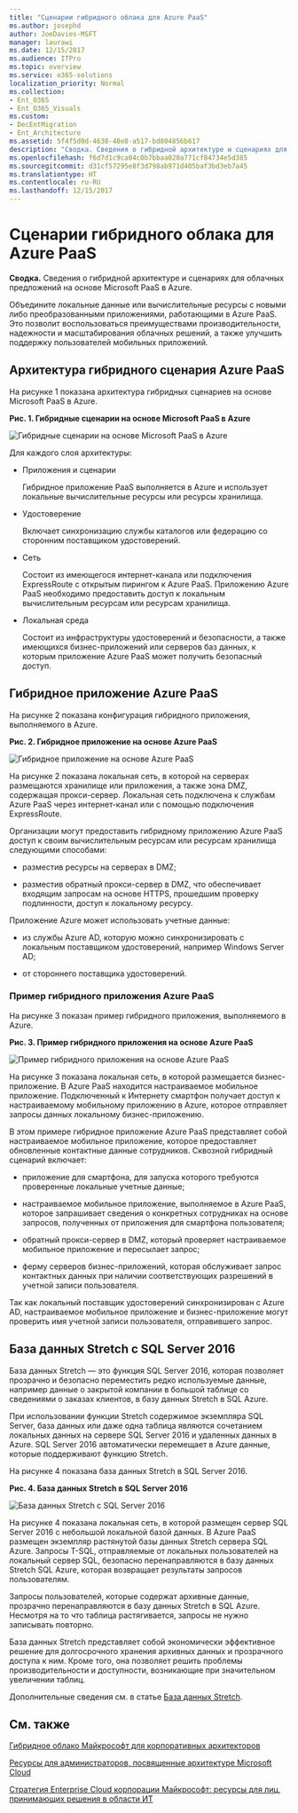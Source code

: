 ```yaml
---
title: "Сценарии гибридного облака для Azure PaaS"
ms.author: josephd
author: JoeDavies-MSFT
manager: laurawi
ms.date: 12/15/2017
ms.audience: ITPro
ms.topic: overview
ms.service: o365-solutions
localization_priority: Normal
ms.collection:
- Ent_O365
- Ent_O365_Visuals
ms.custom:
- DecEntMigration
- Ent_Architecture
ms.assetid: 5f4f5d0d-4638-48e8-a517-bd804856b617
description: "Сводка. Сведения о гибридной архитектуре и сценариях для облачных предложений на основе Microsoft PaaS в Azure."
ms.openlocfilehash: f6d7d1c9ca04c0b7bbaa020a771cf84734e5d385
ms.sourcegitcommit: d31cf57295e8f3d798ab971d405baf3bd3eb7a45
ms.translationtype: HT
ms.contentlocale: ru-RU
ms.lasthandoff: 12/15/2017
---
```

# <a name="hybrid-cloud-scenarios-for-azure-paas"></a>Сценарии гибридного облака для Azure PaaS

 **Сводка.** Сведения о гибридной архитектуре и сценариях для облачных предложений на основе Microsoft PaaS в Azure.
  
Объедините локальные данные или вычислительные ресурсы с новыми либо преобразованными приложениями, работающими в Azure PaaS. Это позволит воспользоваться преимуществами производительности, надежности и масштабирования облачных решений, а также улучшить поддержку пользователей мобильных приложений. 
  
## <a name="azure-paas-hybrid-scenario-architecture"></a>Архитектура гибридного сценария Azure PaaS

На рисунке 1 показана архитектура гибридных сценариев на основе Microsoft PaaS в Azure.
  
**Рис. 1. Гибридные сценарии на основе Microsoft PaaS в Azure**

![Гибридные сценарии на основе Microsoft PaaS в Azure](images/Hybrid_Poster/Hybrid_Cloud_Stack_PaaS.png)
  
Для каждого слоя архитектуры:
  
- Приложения и сценарии
    
    Гибридное приложение PaaS выполняется в Azure и использует локальные вычислительные ресурсы или ресурсы хранилища.
    
- Удостоверение
    
    Включает синхронизацию службы каталогов или федерацию со сторонним поставщиком удостоверений.
    
- Сеть
    
    Состоит из имеющегося интернет-канала или подключения ExpressRoute с открытым пирингом к Azure PaaS. Приложению Azure PaaS необходимо предоставить доступ к локальным вычислительным ресурсам или ресурсам хранилища.
    
- Локальная среда
    
    Состоит из инфраструктуры удостоверений и безопасности, а также имеющихся бизнес-приложений или серверов баз данных, к которым приложение Azure PaaS может получить безопасный доступ.
    
## <a name="azure-paas-hybrid-application"></a>Гибридное приложение Azure PaaS

На рисунке 2 показана конфигурация гибридного приложения, выполняемого в Azure.
  
**Рис. 2. Гибридное приложение на основе Azure PaaS**

![Гибридное приложение на основе Azure PaaS](images/Hybrid_Poster/Hybrid_Cloud_Stack_PaaS_Apps.png)
  
На рисунке 2 показана локальная сеть, в которой на серверах размещаются хранилище или приложения, а также зона DMZ, содержащая прокси-сервер. Локальная сеть подключена к службам Azure PaaS через интернет-канал или с помощью подключения ExpressRoute.
  
Организации могут предоставить гибридному приложению Azure PaaS доступ к своим вычислительным ресурсам или ресурсам хранилища следующими способами:
  
- разместив ресурсы на серверах в DMZ;
    
- разместив обратный прокси-сервер в DMZ, что обеспечивает входящим запросам на основе HTTPS, прошедшим проверку подлинности, доступ к локальному ресурсу.
    
Приложение Azure может использовать учетные данные:
  
- из службы Azure AD, которую можно синхронизировать с локальным поставщиком удостоверений, например Windows Server AD; 
    
- от стороннего поставщика удостоверений.
    
### <a name="example-azure-paas-hybrid-application"></a>Пример гибридного приложения Azure PaaS

На рисунке 3 показан пример гибридного приложения, выполняемого в Azure.
  
**Рис. 3. Пример гибридного приложения на основе Azure PaaS**

![Пример гибридного приложения на основе Azure PaaS](images/Hybrid_Poster/Hybrid_Cloud_Stack_PaaS_Apps_Ex.png)
  
На рисунке 3 показана локальная сеть, в которой размещается бизнес-приложение. В Azure PaaS находится настраиваемое мобильное приложение. Подключенный к Интернету смартфон получает доступ к настраиваемому мобильному приложению в Azure, которое отправляет запросы данных локальному бизнес-приложению.
  
В этом примере гибридное приложение Azure PaaS представляет собой настраиваемое мобильное приложение, которое предоставляет обновленные контактные данные сотрудников. Сквозной гибридный сценарий включает:
  
- приложение для смартфона, для запуска которого требуются проверенные локальные учетные данные;
    
- настраиваемое мобильное приложение, выполняемое в Azure PaaS, которое запрашивает сведения о конкретных сотрудниках на основе запросов, полученных от приложения для смартфона пользователя;
    
- обратный прокси-сервер в DMZ, который проверяет настраиваемое мобильное приложение и пересылает запрос;
    
- ферму серверов бизнес-приложений, которая обслуживает запрос контактных данных при наличии соответствующих разрешений в учетной записи пользователя.
    
Так как локальный поставщик удостоверений синхронизирован с Azure AD, настраиваемое мобильное приложение и бизнес-приложение могут проверить имя учетной записи пользователя, отправившего запрос.
  
## <a name="stretch-database-with-sql-server-2016"></a>База данных Stretch с SQL Server 2016

База данных Stretch — это функция SQL Server 2016, которая позволяет прозрачно и безопасно переместить редко используемые данные, например данные о закрытой компании в большой таблице со сведениями о заказах клиентов, в базу данных Stretch в SQL Azure.
  
При использовании функции Stretch содержимое экземпляра SQL Server, база данных или даже одна таблица являются сочетанием локальных данных на сервере SQL Server 2016 и удаленных данных в Azure. SQL Server 2016 автоматически перемещает в Azure данные, которые поддерживают функцию Stretch.
  
На рисунке 4 показана база данных Stretch в SQL Server 2016.
  
**Рис. 4. База данных Stretch в SQL Server 2016**

![База данных Stretch с SQL Server 2016](images/Hybrid_Poster/Hybrid_Cloud_Stack_PaaS_Apps_SQL.png)
  
На рисунке 4 показана локальная сеть, в которой размещен сервер SQL Server 2016 с небольшой локальной базой данных. В Azure PaaS размещен экземпляр растянутой базы данных Stretch сервера SQL Azure. Запросы T-SQL, отправляемые от локальных пользователей на локальный сервер SQL, безопасно перенаправляются в базу данных Stretch SQL Azure, которая возвращает результаты запросов пользователям.
  
  

Запросы пользователей, которые содержат архивные данные, прозрачно перенаправляются в базу данных Stretch в SQL Azure. Несмотря на то что таблица растягивается, запросы не нужно записывать повторно. 


  
База данных Stretch представляет собой экономически эффективное решение для долгосрочного хранения архивных данных и прозрачного доступа к ним. Кроме того, она позволяет решить проблемы производительности и доступности, возникающие при значительном увеличении таблиц.
  
Дополнительные сведения см. в статье [База данных Stretch](https://msdn.microsoft.com/library/dn935011.aspx).
  
## <a name="see-also"></a>См. также

[Гибридное облако Майкрософт для корпоративных архитекторов](microsoft-hybrid-cloud-for-enterprise-architects.md)
  
[Ресурсы для администраторов, посвященные архитектуре Microsoft Cloud](microsoft-cloud-it-architecture-resources.md)

[Стратегия Enterprise Cloud корпорации Майкрософт: ресурсы для лиц, принимающих решения в области ИТ](https://sway.com/FJ2xsyWtkJc2taRD)



